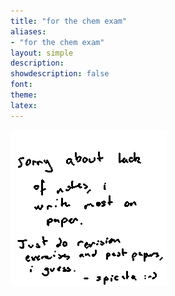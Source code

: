 ```yaml
---
title: "for the chem exam"
aliases:
- "for the chem exam"
layout: simple
description: 
showdescription: false
font: 
theme: 
latex: 
---
```


![note](../assets/note.png)
